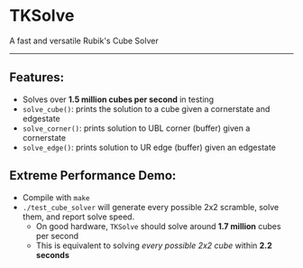 # TKSolve
A fast and versatile Rubik's Cube Solver

***

## Features:
- Solves over **1.5 million cubes per second** in testing
- `solve_cube()`: prints the solution to a cube given a cornerstate and edgestate
- `solve_corner()`: prints solution to UBL corner (buffer) given a cornerstate
- `solve_edge()`: prints solution to UR edge (buffer) given an edgestate

## Extreme Performance Demo:
- Compile with `make`
- `./test_cube_solver` will generate every possible 2x2 scramble, solve them, and report solve speed.
  - On good hardware, `TKSolve` should solve around **1.7 million** cubes per second
  - This is equivalent to solving *every possible 2x2 cube* within **2.2 seconds**
